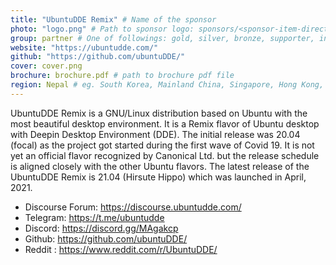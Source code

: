 ```yaml
---
title: "UbuntuDDE Remix" # Name of the sponsor
photo: "logo.png" # Path to sponsor logo: sponsors/<sponsor-item-directory>/logo.png
group: partner # One of followings: gold, silver, bronze, supporter, infra, record, videoi18n, swag, partner
website: "https://ubuntudde.com/"
github: "https://github.com/ubuntuDDE/"
cover: cover.png
brochure: brochure.pdf # path to brochure pdf file
region: Nepal # eg. South Korea, Mainland China, Singapore, Hong Kong, Taiwan ...
---
```


UbuntuDDE Remix is a GNU/Linux distribution based on Ubuntu with the most beautiful desktop environment. It is a Remix flavor of Ubuntu desktop with Deepin Desktop Environment (DDE).
The initial release was 20.04 (focal) as the project got started during the first wave of Covid 19. It is not yet an official flavor recognized by Canonical Ltd. but the release schedule is aligned closely with the other Ubuntu flavors. The latest release of the UbuntuDDE Remix is 21.04 (Hirsute Hippo) which was launched in April, 2021.

- Discourse Forum: https://discourse.ubuntudde.com/
- Telegram: https://t.me/ubuntudde
- Discord: https://discord.gg/MAgakcp
- Github: https://github.com/ubuntuDDE/
- Reddit : https://www.reddit.com/r/UbuntuDDE/